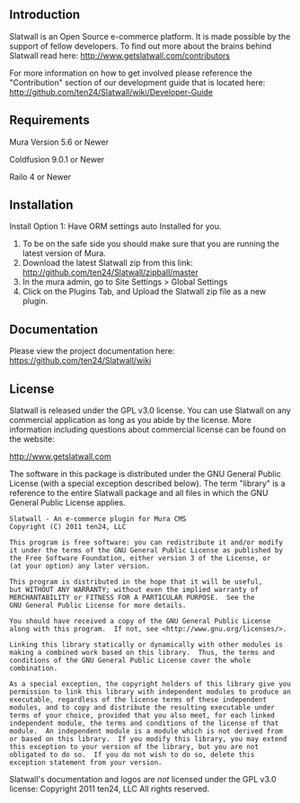 Introduction
------------

Slatwall is an Open Source e-commerce platform. It is made possible by 
the support of fellow developers. 
To find out more about the brains behind Slatwall read here:
http://www.getslatwall.com/contributors

For more information on how to get involved please reference the "Contribution" 
section of our development guide that is located here: 
http://github.com/ten24/Slatwall/wiki/Developer-Guide


Requirements
------------

Mura Version 5.6 or Newer

Coldfusion 9.0.1 or Newer

Railo 4 or Newer


Installation
------------

Install Option 1: Have ORM settings auto Installed for you.

1. To be on the safe side you should make sure that you are running the latest version of Mura.
2. Download the latest Slatwall zip from this link: http://github.com/ten24/Slatwall/zipball/master
3. In the mura admin, go to Site Settings > Global Settings
4. Click on the Plugins Tab, and Upload the Slatwall zip file as a new plugin.


Documentation
-------------

Please view the project documentation here: https://github.com/ten24/Slatwall/wiki


License
-------

Slatwall is released under the GPL v3.0 license.  You can use Slatwall on any 
commercial application as long as you abide by the license. 
More information including questions about commercial license can be found on
the website:

http://www.getslatwall.com

The software in this package is distributed under the GNU General Public
License (with a special exception described below).  The term "library"
is a reference to the entire Slatwall package and all files in which
the GNU General Public License applies.

    Slatwall - An e-commerce plugin for Mura CMS
    Copyright (C) 2011 ten24, LLC

    This program is free software: you can redistribute it and/or modify
    it under the terms of the GNU General Public License as published by
    the Free Software Foundation, either version 3 of the License, or
    (at your option) any later version.

    This program is distributed in the hope that it will be useful,
    but WITHOUT ANY WARRANTY; without even the implied warranty of
    MERCHANTABILITY or FITNESS FOR A PARTICULAR PURPOSE.  See the
    GNU General Public License for more details.

    You should have received a copy of the GNU General Public License
    along with this program.  If not, see <http://www.gnu.org/licenses/>.
    
    Linking this library statically or dynamically with other modules is
    making a combined work based on this library.  Thus, the terms and
    conditions of the GNU General Public License cover the whole
    combination.
 
    As a special exception, the copyright holders of this library give you
    permission to link this library with independent modules to produce an
    executable, regardless of the license terms of these independent
    modules, and to copy and distribute the resulting executable under
    terms of your choice, provided that you also meet, for each linked
    independent module, the terms and conditions of the license of that
    module.  An independent module is a module which is not derived from
    or based on this library.  If you modify this library, you may extend
    this exception to your version of the library, but you are not
    obligated to do so.  If you do not wish to do so, delete this
    exception statement from your version.

Slatwall's documentation and logos are *not* licensed under the GPL v3.0 license:
Copyright 2011 ten24, LLC All rights reserved.
